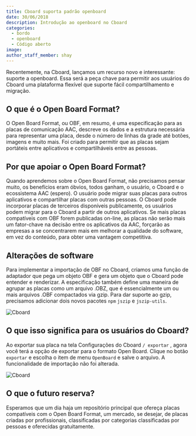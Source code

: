 ```yaml
---
title: Cboard suporta padrão openboard
date: 30/06/2018
description: Introdução ao openboard no Cboard
categories:
  - bordo
  - openboard
  - Código aberto
image:
author_staff_member: shay
---
```


Recentemente, na Cboard, lançamos um recurso novo e interessante: suporte a openboard. Essa será a peça chave para permitir aos usuários do Cboard uma plataforma flexível que suporte fácil compartilhamento e migração.

## O que é o Open Board Format?

O Open Board Format, ou OBF, em resumo, é uma especificação para as placas de comunicação AAC, descreve os dados e a estrutura necessária para representar uma placa, desde o número de linhas da grade até botões, imagens e muito mais. Foi criado para permitir que as placas sejam portáteis entre aplicativos e compartilháveis entre as pessoas.

## Por que apoiar o Open Board Format?

Quando aprendemos sobre o Open Board Format, não precisamos pensar muito, os benefícios eram óbvios, todos ganham, o usuário, o Cboard e o ecossistema AAC (espero). O usuário pode migrar suas placas para outros aplicativos e compartilhar placas com outras pessoas. O Cboard pode incorporar placas de terceiros disponíveis publicamente, os usuários podem migrar para o Cboard a partir de outros aplicativos. Se mais placas compatíveis com OBF forem publicadas on-line, as placas não serão mais um fator-chave na decisão entre os aplicativos da AAC, forçarão as empresas a se concentrarem mais em melhorar a qualidade do software, em vez do conteúdo, para obter uma vantagem competitiva.

## Alterações de software

Para implementar a importação de OBF no Cboard, criamos uma função de adaptador que pega um objeto OBF e gera um objeto que o Cboard pode entender e renderizar. A especificação também define uma maneira de agrupar as placas como um arquivo .OBZ, que é essencialmente um ou mais arquivos .OBF compactados via gzip. Para dar suporte ao gzip, precisamos adicionar dois novos pacotes `npm` `jszip` e `jszip-utils`.

![Cboard](/images/app/import.png)

## O que isso significa para os usuários do Cboard?

Ao exportar sua placa na tela Configurações do Cboard `/ exportar` , agora você terá a opção de exportar para o formato Open Board. Clique no botão `exportar` e escolha o item de menu `OpenBoard` e salve o arquivo. A funcionalidade de importação não foi alterada.

![Cboard](/images/app/export.png)

## O que o futuro reserva?

Esperamos que um dia haja um repositório principal que ofereça placas compatíveis com o Open Board Format, um mercado, se desejar, de placas criadas por profissionais, classificadas por categorias classificadas por pessoas e oferecidas gratuitamente.